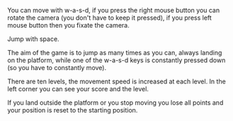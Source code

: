 You can move with w-a-s-d, if you press the right mouse button you can rotate the camera (you don't have to keep it pressed), if you press left mouse button then you fixate the camera. 

Jump with space.

The aim of the game is to jump as many times as you can, always landing on the platform, while one of the w-a-s-d keys is constantly pressed down (so you have to constantly move).

There are ten levels, the movement speed is increased at each level.
In the left corner you can see your score and the level.

If you land outside the platform or you stop moving you lose all points and your position is reset to the starting position.
